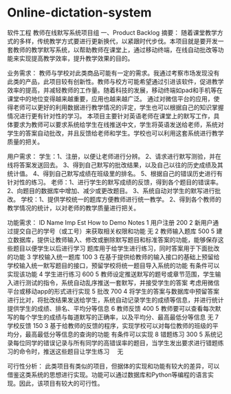 # Online-dictation-system
软件工程 
教师在线默写系统项目组
一、Product Backlog
摘要：
随着课堂教学方式的多样，传统教学方式要进行更新换代，以紧跟时代步伐。本项目就是要开发一套教师的教学默写系统，以帮助教师在课堂上，通过移动终端，在线自动批改等功能来实现提高教学效率，提升教学效果的目的。

业务需求：
教师与学校对此类商品可能有一定的需求。我通过考察市场发现没有此类的产品，此项目较有创新性。教师与校方可能希望通过引进该软件，促进教学效率的提高，并减轻教师的工作量。随着科技的发展，移动终端如pad和手机等在课堂中的地位变得越来越重要，应用也越来越广泛。
通过对微信平台的应用，使得老师可以更好的利用数据进行教学情况的评定，学生也可以根据自己的知识掌握情况进行更有针对性的学习。
本项目主要针对英语老师在课堂上的默写工作，具体要求为教师可以要求系统给学生在线推送中文，学生将英语发送给老师，系统对学生的答案自动批改，并且反馈给老师和学生。学校也可以利用这套系统进行教学质量的把关。

用户需求：
学生：1、注册，以便让老师进行分辨。
      2、请求进行默写测验，并在线将答案发送回去。
      3、得到自己默写的批改结果，以及自己以往的历史成绩及其统计值。
      4、得到自己默写成绩在班级里的排名。
      5、根据自己的错误历史进行有针对性的练习。
老师：1、进行学生的默写成绩的反馈，得到各个题目的错误率。
      2、向题目的数据库中增加、减少或更改题目。
      3、系统自动对学生的默写进行批改。
学校：1、提供学校统一的题库方便教师进行统一教学。
      2、得到各个教师的教学情况的统计，以对老师的教学质量进行把关。

功能需求：
ID	Name	Imp	Est	How to Demo	Notes
1	用户注册	200	2	新用户通过提交自己的学号（或工号）来获取相关权限和功能	无
2	教师输入题库	500	5	建立数据库，提供让教师输入、修改或删除默写题目和标准答案的功能，能够保存这些题目以便学生以后进行学习	题库用于给学生进行练习，同时答案用于下面批改的功能
3	学校输入统一题库	100	3	在基于提供给教师的输入接口的基础上预留给学校输入统一默写题目的接口，预留学校将统一题目导入系统的功能	有条件可以实现该功能
4	学生进行练习	600	5	教师设定推送默写的题号或章节范围，学生输入进行测试的指令，系统自动乱序推送一套默写，并接受学生的答案	考虑用微信平台或移动app的形式进行实现
5	批改	700	4	将学生的答案与数据库中预留答案进行比对，将批改结果发送给学生，系统自动记录学生的成绩等信息，并进行统计	提供学生的成绩、排名、平均分等信息
6	教师反馈	400	5	教师要可以查看每次默写的每个学生的成绩与每道默写的正确率，以及平均分、最高最低分等信息	无
7	学校反馈	150	3	基于给教师的反馈的程序，实现学校可以对每位教师的班级的平均分，最高最低分等信息的查询的功能	有条件可以实现
8	错题练习	300	5	系统记录每位同学的错误记录与所有同学的高错误率的题目，当学生发出要求进行错题练习的命令时，推送这些题目让学生练习	　无


可行性分析：
此类项目有类似的项目，但据体的实现和功能有较大的差异，可以借鉴这类系统的思想进行实现。功能可以通过数据库和Python等编程的语言实现。因此，该项目有较大的可行性。
